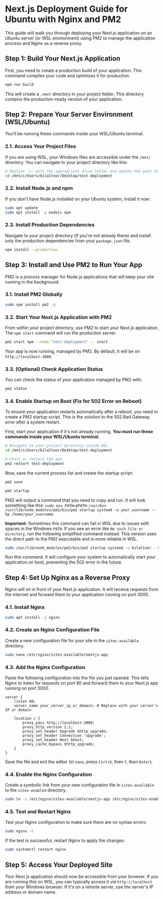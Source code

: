 # Next.js Deployment Guide for Ubuntu with Nginx and PM2

This guide will walk you through deploying your Next.js application on an Ubuntu server (or WSL environment) using PM2 to manage the application process and Nginx as a reverse proxy.

## Step 1: Build Your Next.js Application

First, you need to create a production build of your application. This command compiles your code and optimizes it for production.

```bash
npm run build
```

This will create a `.next` directory in your project folder. This directory contains the production-ready version of your application.

## Step 2: Prepare Your Server Environment (WSL/Ubuntu)

You'll be running these commands inside your WSL/Ubuntu terminal.

### 2.1. Access Your Project Files

If you are using WSL, your Windows files are accessible under the `/mnt/` directory. You can navigate to your project directory like this:

```bash
# Replace 'c' with the appropriate drive letter and update the path to your project
cd /mnt/c/Users/bilaltoor/Desktop/test-deployment
```

### 2.2. Install Node.js and npm

If you don't have Node.js installed on your Ubuntu system, install it now:

```bash
sudo apt update
sudo apt install -y nodejs npm
```

### 2.3. Install Production Dependencies

Navigate to your project directory (if you're not already there) and install only the production dependencies from your `package.json` file.

```bash
npm install --production
```

## Step 3: Install and Use PM2 to Run Your App

PM2 is a process manager for Node.js applications that will keep your site running in the background.

### 3.1. Install PM2 Globally

```bash
sudo npm install pm2 -g
```

### 3.2. Start Your Next.js Application with PM2

From within your project directory, use PM2 to start your Next.js application. The `npm start` command will run the production server.

```bash
pm2 start npm --name "test-deployment" -- start
```

Your app is now running, managed by PM2. By default, it will be on `http://localhost:3000`.

### 3.3. (Optional) Check Application Status

You can check the status of your application managed by PM2 with:

```bash
pm2 status
```

### 3.4. Enable Startup on Boot (Fix for 502 Error on Reboot)

To ensure your application restarts automatically after a reboot, you need to create a PM2 startup script. This is the solution to the 502 Bad Gateway error after a system restart.

First, start your application if it's not already running. **You must run these commands inside your WSL/Ubuntu terminal.**

```bash
# Navigate to your project directory inside WSL
cd /mnt/c/Users/bilaltoor/Desktop/test-deployment

# Start or restart the app
pm2 restart test-deployment
```

Now, save the current process list and create the startup script:

```bash
pm2 save

pm2 startup
```

PM2 will output a command that you need to copy and run. It will look something like this:
`sudo env PATH=$PATH:/usr/bin /usr/lib/node_modules/pm2/bin/pm2 startup systemd -u your_username --hp /home/your_username`

**Important:** Sometimes this command can fail in WSL due to issues with spaces in the Windows `PATH`. If you see an error like `No such file or directory`, run the following simplified command instead. This version uses the direct path to the PM2 executable and is more reliable in WSL.

```bash
sudo /usr/lib/node_modules/pm2/bin/pm2 startup systemd -u bilaltoor --hp /home/bilaltoor
```

Run this command. It will configure your system to automatically start your application on boot, preventing the 502 error in the future.

## Step 4: Set Up Nginx as a Reverse Proxy

Nginx will sit in front of your Next.js application. It will receive requests from the internet and forward them to your application running on port 3000.

### 4.1. Install Nginx

```bash
sudo apt install -y nginx
```

### 4.2. Create an Nginx Configuration File

Create a new configuration file for your site in the `sites-available` directory.

```bash
sudo nano /etc/nginx/sites-available/nextjs-app
```

### 4.3. Add the Nginx Configuration

Paste the following configuration into the file you just opened. This tells Nginx to listen for requests on port 80 and forward them to your Next.js app running on port 3000.

```nginx
server {
    listen 80;
    server_name your_server_ip_or_domain; # Replace with your server's IP or domain

    location / {
        proxy_pass http://localhost:3000;
        proxy_http_version 1.1;
        proxy_set_header Upgrade $http_upgrade;
        proxy_set_header Connection 'upgrade';
        proxy_set_header Host $host;
        proxy_cache_bypass $http_upgrade;
    }
}
```

Save the file and exit the editor (in `nano`, press `Ctrl+X`, then `Y`, then `Enter`).

### 4.4. Enable the Nginx Configuration

Create a symbolic link from your new configuration file in `sites-available` to the `sites-enabled` directory.

```bash
sudo ln -s /etc/nginx/sites-available/nextjs-app /etc/nginx/sites-enabled/
```

### 4.5. Test and Restart Nginx

Test your Nginx configuration to make sure there are no syntax errors:

```bash
sudo nginx -t
```

If the test is successful, restart Nginx to apply the changes:

```bash
sudo systemctl restart nginx
```

## Step 5: Access Your Deployed Site

Your Next.js application should now be accessible from your browser. If you are running this on WSL, you can typically access it via `http://localhost` from your Windows browser. If it's on a remote server, use the server's IP address or domain name.
